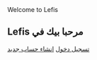 
<!DOCTYPE html>
<html lang="en">
<head>
    <meta charset="UTF-8">
    <meta name="viewport" content="width=device-width, initial-scale=1.0">
    <title>Lefis - Welcome</title>
    <link rel="stylesheet" href="style.css">
</head>
<body>
    <div class="header">Welcome to Lefis</div>
    <div class="login-container">
        <div class="login-box">
            <h2>Lefis مرحبا بيك في</h2>
            <a href="login.html" class="button">تسجيل دخول</a>
            <a href="create-account.html" class="sign-up">انشاء حساب جديد</a>
        </div>
    </div>
</body>
</html>
